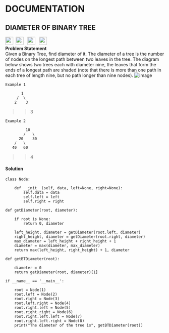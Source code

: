 # DOCUMENTATION
## DIAMETER OF BINARY TREE<br>
<a><img src="https://img.shields.io/badge/-Amazon-blue" height="25">&nbsp;&nbsp;<img src= "https://img.shields.io/badge/-Interview Bit-navy" height="25">
&nbsp;&nbsp;<img src= "https://img.shields.io/badge/-Python-red" height="25">&nbsp;&nbsp;
<a><img src="https://img.shields.io/badge/-Philips-blue" height="25"></a><br>
**Problem Statement**<br>
Given a Binary Tree, find diameter of it.
The diameter of a tree is the number of nodes on the longest path between two leaves in the tree. The diagram below shows two trees each with diameter nine, the leaves that form the ends of a longest path are shaded (note that there is more than one path in each tree of length nine, but no path longer than nine nodes).
![image](http://geeksforgeeks.org/wp-content/uploads/tree_diameter.GIF)
```
Example 1

       1
     /  \
    2    3
```
> > 3
```
Example 2

         10
        /   \
      20    30
    /   \ 
   40   60
```
> > 4
#### Solution<br>
```
class Node:

    def __init__(self, data, left=None, right=None):
        self.data = data
        self.left = left
        self.right = right

def getDiameter(root, diameter):

    if root is None:
        return 0, diameter

    left_height, diameter = getDiameter(root.left, diameter)
    right_height, diameter = getDiameter(root.right, diameter)
    max_diameter = left_height + right_height + 1
    diameter = max(diameter, max_diameter)
    return max(left_height, right_height) + 1, diameter

def getBTDiameter(root):

    diameter = 0
    return getDiameter(root, diameter)[1]

if __name__ == '__main__':

    root = Node(1)
    root.left = Node(2)
    root.right = Node(3)
    root.left.right = Node(4)
    root.right.left = Node(5)
    root.right.right = Node(6)
    root.right.left.left = Node(7)
    root.right.left.right = Node(8)
    print("The diameter of the tree is", getBTDiameter(root))
```